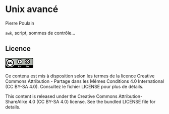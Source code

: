 # Unix avancé

Pierre Poulain

`awk`, script, sommes de contrôle...


## Licence

![](img/CC-BY-SA.png)

Ce contenu est mis à disposition selon les termes de la licence Creative Commons Attribution - Partage dans les Mêmes Conditions 4.0 International (CC BY-SA 4.0). Consultez le fichier LICENSE pour plus de détails.

This content is released under the Creative Commons Attribution-ShareAlike 4.0 (CC BY-SA 4.0) license. See the bundled LICENSE file for details.
